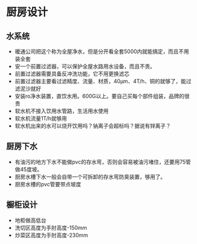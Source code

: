 # 厨房设计

## 水系统

* 暖通公司把这个称为全屋净水，但是分开看全套5000内就能搞定，而且不用装全套
* 安一个前置过滤器，可以保护全屋水路用水设备，而且不贵。
* 前置过滤器需要具备反冲洗功能，它不用更换滤芯
* 前置过滤器主要看过滤精度、流量、材质，40μm、4T/h、铜的就够了，能过滤泥沙就好
* 安装ro净水装置，直饮水用。600G以上。要自己买每个部件组装，品牌的很贵
* 软水机不接入饮用水管路，生活用水使用
* 软水机流量1T/h就够用
* 软水机出来的水可以烧开饮用吗？钠离子会超标吗？据说有锌离子？

## 厨房下水

* 有油污的地方下水不能做pvc的存水弯，否则会容易被油污堵住，还要用75管做45度坡。
* 厨房水槽下水一般会自带一个可拆卸的存水弯防臭装置，够用了。
* 厨房水槽的pvc管要带点坡度

## 橱柜设计

* 地柜做高低台
* 洗切区高度为手肘高度-150mm
* 炒菜区高度为手肘高度-230mm